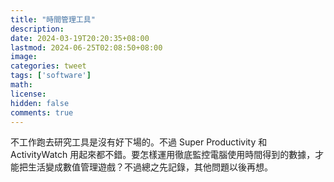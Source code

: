 ```yaml
---
title: "時間管理工具"
description: 
date: 2024-03-19T20:20:35+08:00
lastmod: 2024-06-25T02:08:50+08:00
image: 
categories: tweet
tags: ['software']
math: 
license: 
hidden: false
comments: true
---
```


不工作跑去研究工具是沒有好下場的。不過 Super Productivity 和 ActivityWatch 用起來都不錯。要怎樣運用徹底監控電腦使用時間得到的數據，才能把生活變成數值管理遊戲？不過總之先記錄，其他問題以後再想。


